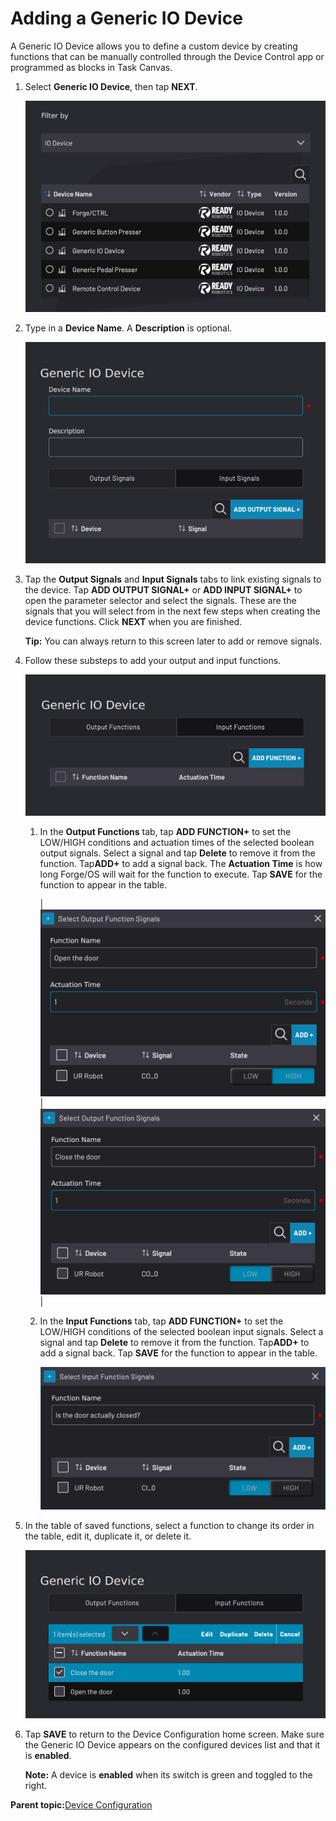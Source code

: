 # Adding a Generic IO Device

A Generic IO Device allows you to define a custom device by creating functions that can be manually controlled through the Device Control app or programmed as blocks in Task Canvas.

1.  Select **Generic IO Device**, then tap **NEXT**.

    ![](../Images/DeviceConfiguration/DeviceLibrary-Filter-IODevice.png)

2.  Type in a **Device Name**. A **Description** is optional.

    ![](../Images/DeviceConfiguration/GenericIODevice-Home.png)

3.  Tap the **Output Signals** and **Input Signals** tabs to link existing signals to the device. Tap **ADD OUTPUT SIGNAL+** or **ADD INPUT SIGNAL+** to open the parameter selector and select the signals. These are the signals that you will select from in the next few steps when creating the device functions. Click **NEXT** when you are finished.

    **Tip:** You can always return to this screen later to add or remove signals.

4.  Follow these substeps to add your output and input functions.

    ![](../Images/DeviceConfiguration/GenericIODevice-OutputFunctions.png)

    1.  In the **Output Functions** tab, tap **ADD FUNCTION+** to set the LOW/HIGH conditions and actuation times of the selected boolean output signals. Select a signal and tap **Delete** to remove it from the function. Tap**ADD+** to add a signal back. The **Actuation Time** is how long Forge/OS will wait for the function to execute. Tap **SAVE** for the function to appear in the table.

        |![](../Images/DeviceConfiguration/GenericIODevice-AddOutputFunction-OpenDoor.png)|![](../Images/DeviceConfiguration/GenericIODevice-AddOutputFunction-CloseDoor.png)|

    2.  In the **Input Functions** tab, tap **ADD FUNCTION+** to set the LOW/HIGH conditions of the selected boolean input signals. Select a signal and tap **Delete** to remove it from the function. Tap**ADD+** to add a signal back. Tap **SAVE** for the function to appear in the table.

        ![](../Images/DeviceConfiguration/GenericIODevice-AddInputFunction-DoorClosed.png)

5.  In the table of saved functions, select a function to change its order in the table, edit it, duplicate it, or delete it.

    ![](../Images/DeviceConfiguration/GenericIODevice-OutputFunctions-Select.png)

6.  Tap **SAVE** to return to the Device Configuration home screen. Make sure the Generic IO Device appears on the configured devices list and that it is ​**enabled**​.

    **Note:** A device is **enabled** when its switch is green and toggled to the right.


**Parent topic:**[Device Configuration](../DeviceConfiguration/DeviceConfigurationOverview.md)

